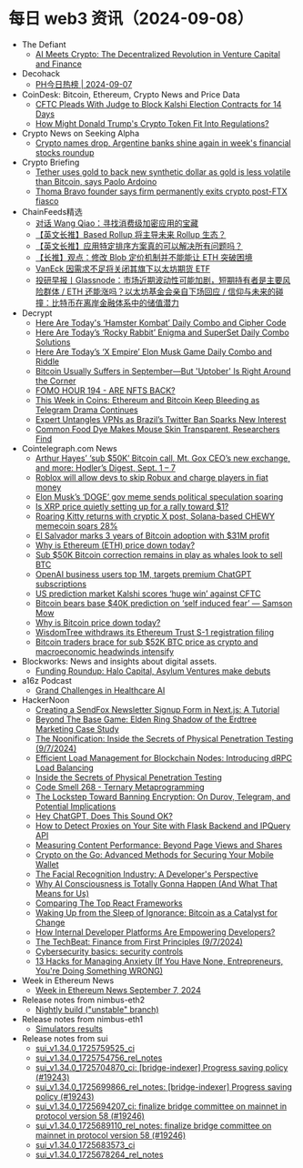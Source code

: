 # 每日 web3 资讯（2024-09-08）

- The Defiant
  - [AI Meets Crypto: The Decentralized Revolution in Venture Capital and Finance](https://thedefiant.io/news/research-and-opinion/ai-meets-crypto-the-decentralized-revolution-in-venture-capital-and-finance)
- Decohack
  - [PH今日热榜 | 2024-09-07](https://decohack.com/producthunt-daily-2024-09-07/)
- CoinDesk: Bitcoin, Ethereum, Crypto News and Price Data
  - [CFTC Pleads With Judge to Block Kalshi Election Contracts for 14 Days](https://www.coindesk.com/policy/2024/09/07/cftc-pleads-with-judge-to-block-kalshi-election-contracts-for-14-days/?utm_medium=referral&utm_source=rss&utm_campaign=headlines)
  - [How Might Donald Trump's Crypto Token Fit Into Regulations?](https://www.coindesk.com/policy/2024/09/07/how-might-donald-trumps-crypto-token-fit-into-regulations/?utm_medium=referral&utm_source=rss&utm_campaign=headlines)
- Crypto News on Seeking Alpha
  - [Crypto names drop, Argentine banks shine again in week's financial stocks roundup](https://seekingalpha.com/news/4147788-crypto-names-drop-argentine-banks-shine-again-in-weeks-financial-stocks-roundup?utm_source=feed_news_crypto&utm_medium=referral&feed_item_type=news)
- Crypto Briefing
  - [Tether uses gold to back new synthetic dollar as gold is less volatile than Bitcoin, says Paolo Ardoino](https://cryptobriefing.com/tether-gold-backed-digital-explained/)
  - [Thoma Bravo founder says firm permanently exits crypto post-FTX fiasco](https://cryptobriefing.com/thoma-bravo-crypto-exit-ftx/)
- ChainFeeds精选
  - [对话 Wang Qiao：寻找消费级加密应用的宝藏](https://www.chainfeeds.xyz/feed/detail/8511ccde-df72-48ea-b09d-21b5c4650f03)
  - [【英文长推】Based Rollup 将主导未来 Rollup 生态？](https://www.chainfeeds.xyz/feed/detail/bee676cb-4478-48ab-883b-838893349ef0)
  - [【英文长推】应用特定排序方案真的可以解决所有问题吗？](https://www.chainfeeds.xyz/feed/detail/b7b13706-18f8-439a-9d55-b2cf696522ad)
  - [【长推】观点：修改 Blob 定价机制并不能能让 ETH 突破困境](https://www.chainfeeds.xyz/feed/detail/d66554a1-3439-4ef8-8238-b757ab945593)
  - [VanEck 因需求不足将关闭其旗下以太坊期货 ETF](https://www.chainfeeds.xyz/feed/flash/detail/a8055a94-f65b-456f-8438-1d29590d7fc8)
  - [投研早报丨Glassnode：市场近期波动性可能加剧，短期持有者是主要风险群体 / ETH 还能涨吗？以太坊基金会亲自下场回应 / 信仰与未来的碰撞：比特币在离岸金融体系中的储值潜力](https://substack.chainfeeds.xyz/p/glassnode-eth)
- Decrypt
  - [Here Are Today's ‘Hamster Kombat’ Daily Combo and Cipher Code](https://decrypt.co/resources/todays-hamster-kombat-daily-combo-cipher-code)
  - [Here Are Today’s ‘Rocky Rabbit’ Enigma and SuperSet Daily Combo Solutions](https://decrypt.co/resources/here-are-todays-rocky-rabbit-enigma-superset-daily-combo-solutions)
  - [Here Are Today’s ‘X Empire’ Elon Musk Game Daily Combo and Riddle](https://decrypt.co/resources/todays-musk-empire-stock-exchange-daily-combo)
  - [Bitcoin Usually Suffers in September—But 'Uptober' Is Right Around the Corner](https://decrypt.co/248314/bitcoin-suffers-september-effect-uptober-next)
  - [FOMO HOUR 194 - ARE NFTS BACK?](https://decrypt.co/videos/interviews/5oNbWn5H/fomo-hour-194-are-nfts-back)
  - [This Week in Coins: Ethereum and Bitcoin Keep Bleeding as Telegram Drama Continues](https://decrypt.co/248206/this-week-in-coins-ethereum-and-bitcoin-continue-bleeding-as-telegram-drama-continues)
  - [Expert Untangles VPNs as Brazil’s Twitter Ban Sparks New Interest](https://decrypt.co/248334/brazil-twitter-x-ban-vpn-interest)
  - [Common Food Dye Makes Mouse Skin Transparent, Researchers Find](https://decrypt.co/248320/yellow-food-dye-transparent-mice)
- Cointelegraph.com News
  - [Arthur Hayes’ ‘sub $50K’ Bitcoin call, Mt. Gox CEO’s new exchange, and more: Hodler’s Digest, Sept. 1 – 7](https://cointelegraph.com/magazine/arthur-hayes-bitcoin-50k-price-mt-gox-mark-karpeles-crypto-exchange-hodlers-digest/?utm_source=rss_feed&utm_medium=rss&utm_campaign=rss_partner_inbound)
  - [Roblox will allow devs to skip Robux and charge players in fiat money](https://cointelegraph.com/news/roblox-devs-skip-robux-players-fiat-money?utm_source=rss_feed&utm_medium=rss&utm_campaign=rss_partner_inbound)
  - [Elon Musk’s ‘DOGE’ gov meme sends political speculation soaring](https://cointelegraph.com/news/elon-musk-cryptocurrency-doge-gov-meme-trump-political-speculation-soaring?utm_source=rss_feed&utm_medium=rss&utm_campaign=rss_partner_inbound)
  - [Is XRP price quietly setting up for a rally toward $1?](https://cointelegraph.com/news/is-xrp-price-setting-up-100-rally-toward-1?utm_source=rss_feed&utm_medium=rss&utm_campaign=rss_partner_inbound)
  - [Roaring Kitty returns with cryptic X post, Solana-based CHEWY memecoin soars 28%](https://cointelegraph.com/news/roaring-kitty-chewy-memecoin-surge-gamestop-speculation?utm_source=rss_feed&utm_medium=rss&utm_campaign=rss_partner_inbound)
  - [El Salvador marks 3 years of Bitcoin adoption with $31M profit](https://cointelegraph.com/news/el-salvador-bitcoin-three-years-anniversary?utm_source=rss_feed&utm_medium=rss&utm_campaign=rss_partner_inbound)
  - [Why is Ethereum (ETH) price down today?](https://cointelegraph.com/news/why-is-ethereum-eth-price-down-today?utm_source=rss_feed&utm_medium=rss&utm_campaign=rss_partner_inbound)
  - [Sub $50K Bitcoin correction remains in play as whales look to sell BTC](https://cointelegraph.com/news/sub-50k-bitcoin-correction-whales-sell-btc?utm_source=rss_feed&utm_medium=rss&utm_campaign=rss_partner_inbound)
  - [OpenAI business users top 1M, targets premium ChatGPT subscriptions](https://cointelegraph.com/news/openai-1m-business-users-premium-subscriptions?utm_source=rss_feed&utm_medium=rss&utm_campaign=rss_partner_inbound)
  - [US prediction market Kalshi scores ‘huge win’ against CFTC](https://cointelegraph.com/news/united-states-prediction-market-kalshi-cftc-derivatives-election?utm_source=rss_feed&utm_medium=rss&utm_campaign=rss_partner_inbound)
  - [Bitcoin bears base $40K prediction on ‘self induced fear’ — Samson Mow](https://cointelegraph.com/news/bitcoin-bears-40k-prediction-fear-jan3-samson-mow?utm_source=rss_feed&utm_medium=rss&utm_campaign=rss_partner_inbound)
  - [Why is Bitcoin price down today?](https://cointelegraph.com/news/why-is-bitcoin-price-down-today?utm_source=rss_feed&utm_medium=rss&utm_campaign=rss_partner_inbound)
  - [WisdomTree withdraws its Ethereum Trust S-1 registration filing](https://cointelegraph.com/news/wisdom-tree-ethereum-trust-united-states-sec-registration-statement?utm_source=rss_feed&utm_medium=rss&utm_campaign=rss_partner_inbound)
  - [Bitcoin traders brace for sub $52K BTC price as crypto and macroeconomic headwinds intensify](https://cointelegraph.com/news/bitcoin-traders-brace-for-sub-52-k-btc-price-as-crypto-and-macroeconomic-headwinds-intensify?utm_source=rss_feed&utm_medium=rss&utm_campaign=rss_partner_inbound)
- Blockworks: News and insights about digital assets.
  - [Funding Roundup: Halo Capital, Asylum Ventures make debuts](https://blockworks.co/news/halo-capital-asylum-ventures-make-debuts)
- a16z Podcast
  - [Grand Challenges in Healthcare AI](https://a16z.simplecast.com/episodes/grand-challenges-in-healthcare-ai-Lh3uQNnb)
- HackerNoon
  - [Creating a SendFox Newsletter Signup Form in Next.js: A Tutorial](https://hackernoon.com/creating-a-sendfox-newsletter-signup-form-in-nextjs-a-tutorial?source=rss)
  - [Beyond The Base Game: Elden Ring Shadow of the Erdtree Marketing Case Study](https://hackernoon.com/beyond-the-base-game-elden-ring-shadow-of-the-erdtree-marketing-case-study?source=rss)
  - [The Noonification: Inside the Secrets of Physical Penetration Testing (9/7/2024)](https://hackernoon.com/9-7-2024-noonification?source=rss)
  - [Efficient Load Management for Blockchain Nodes: Introducing dRPC Load Balancing](https://hackernoon.com/efficient-load-management-for-blockchain-nodes-introducing-drpc-load-balancing?source=rss)
  - [Inside the Secrets of Physical Penetration Testing](https://hackernoon.com/inside-the-secrets-of-physical-penetration-testing?source=rss)
  - [Code Smell 268 - Ternary Metaprogramming](https://hackernoon.com/code-smell-268-ternary-metaprogramming?source=rss)
  - [The Lockstep Toward Banning Encryption: On Durov, Telegram, and Potential Implications](https://hackernoon.com/the-lockstep-toward-banning-encryption-on-durov-telegram-and-potential-implications?source=rss)
  - [Hey ChatGPT, Does This Sound OK?](https://hackernoon.com/hey-chatgpt-does-this-sound-ok?source=rss)
  - [How to Detect Proxies on Your Site with Flask Backend and IPQuery API](https://hackernoon.com/how-to-detect-proxies-on-your-site-with-flask-backend-and-ipquery-api?source=rss)
  - [Measuring Content Performance: Beyond Page Views and Shares](https://hackernoon.com/measuring-content-performance-beyond-page-views-and-shares?source=rss)
  - [Crypto on the Go: Advanced Methods for Securing Your Mobile Wallet](https://hackernoon.com/crypto-on-the-go-advanced-methods-for-securing-your-mobile-wallet?source=rss)
  - [The Facial Recognition Industry: A Developer's Perspective](https://hackernoon.com/the-facial-recognition-industry-a-developers-perspective?source=rss)
  - [Why AI Consciousness is Totally Gonna Happen (And What That Means for Us)](https://hackernoon.com/why-ai-consciousness-is-totally-gonna-happen-and-what-that-means-for-us?source=rss)
  - [Comparing The Top React Frameworks](https://hackernoon.com/comparing-the-top-react-frameworks?source=rss)
  - [Waking Up from the Sleep of Ignorance: Bitcoin as a Catalyst for Change](https://hackernoon.com/waking-up-from-the-sleep-of-ignorance-bitcoin-as-a-catalyst-for-change?source=rss)
  - [How Internal Developer Platforms Are Empowering Developers?](https://hackernoon.com/how-internal-developer-platforms-are-empowering-developers?source=rss)
  - [The TechBeat: Finance from First Principles (9/7/2024)](https://hackernoon.com/9-7-2024-techbeat?source=rss)
  - [Cybersecurity basics: security controls](https://hackernoon.com/cybersecurity-basics-security-controls?source=rss)
  - [13 Hacks for Managing Anxiety (If You Have None, Entrepreneurs, You're Doing Something WRONG)](https://hackernoon.com/13-hacks-for-managing-anxiety-if-you-have-none-entrepreneurs-youre-doing-something-wrong?source=rss)
- Week in Ethereum News
  - [Week in Ethereum News  September 7, 2024](https://weekinethereumnews.com/week-in-ethereum-news-september-7-2024/)
- Release notes from nimbus-eth2
  - [Nightly build ("unstable" branch)](https://github.com/status-im/nimbus-eth2/releases/tag/nightly)
- Release notes from nimbus-eth1
  - [Simulators results](https://github.com/status-im/nimbus-eth1/releases/tag/sim-stat)
- Release notes from sui
  - [sui_v1.34.0_1725759525_ci](https://github.com/MystenLabs/sui/releases/tag/sui_v1.34.0_1725759525_ci)
  - [sui_v1.34.0_1725754756_rel_notes](https://github.com/MystenLabs/sui/releases/tag/sui_v1.34.0_1725754756_rel_notes)
  - [sui_v1.34.0_1725704870_ci: [bridge-indexer] Progress saving policy (#19243)](https://github.com/MystenLabs/sui/releases/tag/sui_v1.34.0_1725704870_ci)
  - [sui_v1.34.0_1725699866_rel_notes: [bridge-indexer] Progress saving policy (#19243)](https://github.com/MystenLabs/sui/releases/tag/sui_v1.34.0_1725699866_rel_notes)
  - [sui_v1.34.0_1725694207_ci: finalize bridge committee on mainnet in protocol version 58 (#19246)](https://github.com/MystenLabs/sui/releases/tag/sui_v1.34.0_1725694207_ci)
  - [sui_v1.34.0_1725689110_rel_notes: finalize bridge committee on mainnet in protocol version 58 (#19246)](https://github.com/MystenLabs/sui/releases/tag/sui_v1.34.0_1725689110_rel_notes)
  - [sui_v1.34.0_1725683573_ci](https://github.com/MystenLabs/sui/releases/tag/sui_v1.34.0_1725683573_ci)
  - [sui_v1.34.0_1725678264_rel_notes](https://github.com/MystenLabs/sui/releases/tag/sui_v1.34.0_1725678264_rel_notes)
